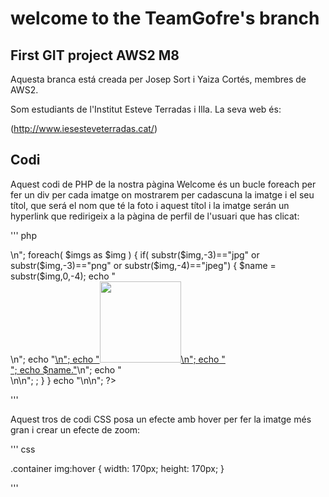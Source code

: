 # welcome to the TeamGofre's branch

## First GIT project AWS2 M8

Aquesta branca está creada per Josep Sort i Yaiza Cortés, membres de AWS2.

Som estudiants de l'Institut Esteve Terradas i Illa. 
La seva web és:

(http://www.iesesteveterradas.cat/)


[logo]: http://wefiles.europeinyourlife.com/71/imagen_fichas/FICHA_14997/logo.jpg "Logo del Esteve Terrades"


## Codi

Aquest codi de PHP de la nostra pàgina Welcome és un bucle foreach per fer un div per cada imatge on mostrarem per cadascuna la imatge i el seu títol, que será el nom que té la foto i aquest títol i la imatge serán un hyperlink que redirigeix a la pàgina de perfil de l'usuari que has clicat:

''' php 

<?php 

		$imgs = scandir("./img",SCANDIR_SORT_ASCENDING);
		echo "<div class = 'container'>\n";
		foreach( $imgs as $img ) {	
			if( substr($img,-3)=="jpg" or substr($img,-3)=="png" or substr($img,-4)=="jpeg") {
				$name = substr($img,0,-4);
				echo "<div class = 'item'>\n";
				echo "<a href='profile/$name.html'>\n";
				echo "<img src='img/$img' width='130' height='130'>\n";
				echo "<br>";
				echo $name."</a>\n";
				

				echo "</div>\n\n";

				;
			}
		}
						echo "</div>\n\n";
	?>


'''

Aquest tros de codi CSS posa un efecte amb hover per fer la imatge més gran i crear un efecte de zoom:

''' css

.container img:hover {
	width: 170px;
	height: 170px;
}


'''